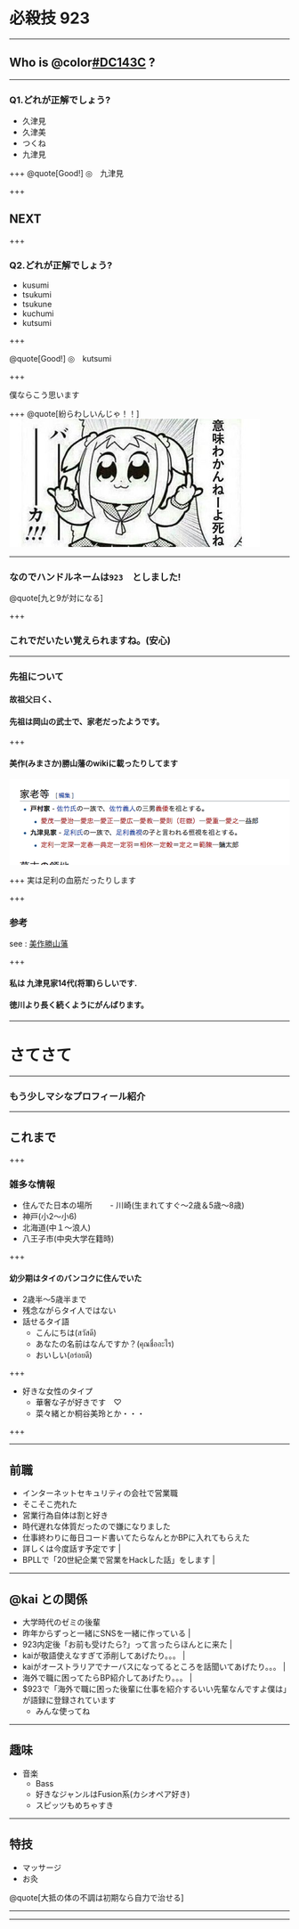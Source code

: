 # 必殺技 923

---
## Who is @color[#DC143C](923) ?

---
### Q1.どれが正解でしょう?

- 久津見
- 久津美
- つくね
- 九津見

+++
@quote[Good!]
◎　九津見

+++

## NEXT

+++
### Q2.どれが正解でしょう?

- kusumi
- tsukumi
- tsukune
- kuchumi
- kutsumi

+++

@quote[Good!]
◎　kutsumi

+++

僕ならこう思います

+++
@quote[紛らわしいんじゃ！！]
![alt](./popte.jpg)

---

### なのでハンドルネームは`923`　としました!

@quote[九と9が対になる]

+++

### これでだいたい覚えられますね。(安心)

---
### 先祖について
#### 故祖父曰く、
#### 先祖は岡山の武士で、家老だったようです。

+++
#### 美作(みまさか)勝山藩のwikiに載ったりしてます
![alt](./wiki.png)

+++
実は足利の血筋だったりします

+++
### 参考
see : [美作勝山藩](https://ja.wikipedia.org/wiki/%E7%BE%8E%E4%BD%9C%E5%8B%9D%E5%B1%B1%E8%97%A9)

+++
#### 私は 九津見家14代(将軍)らしいです.
#### 徳川より長く続くようにがんばります。

---

# さてさて

---

### もう少しマシなプロフィール紹介

---
## これまで

+++
### 雑多な情報
- 住んでた日本の場所
　　- 川崎(生まれてすぐ〜2歳＆5歳〜8歳)
 - 神戸(小2〜小6)
 - 北海道(中１〜浪人)
 - 八王子市(中央大学在籍時)
 
+++
#### 幼少期はタイのバンコクに住んでいた
- 2歳半〜5歳半まで
- 残念ながらタイ人ではない
- 話せるタイ語
  - こんにちは(สวัสดี)
  - あなたの名前はなんですか？(คุณชื่ออะไร)
  - おいしい(อร่อยดี)
  
+++

- 好きな女性のタイプ
  - 華奢な子が好きです　♡
  - 菜々緒とか桐谷美玲とか・・・

  
+++

---
## 前職
- インターネットセキュリティの会社で営業職
- そこそこ売れた
- 営業行為自体は割と好き
- 時代遅れな体質だったので嫌になりました
- 仕事終わりに毎日コード書いてたらなんとかBPに入れてもらえた
- 詳しくは今度話す予定です |
 - BPLLで「20世紀企業で営業をHackした話」をします  |

---
## @kai との関係
- 大学時代のゼミの後輩
- 昨年からずっと一緒にSNSを一緒に作っている |
- 923内定後「お前も受けたら?」って言ったらほんとに来た |
- kaiが敬語使えなすぎて添削してあげたり。。。 |
- kaiがオーストラリアでナーバスになってるところを話聞いてあげたり。。。 |
- 海外で職に困ってたらBP紹介してあげたり。。。 |
- $923で「海外で職に困った後輩に仕事を紹介するいい先輩なんですよ僕は」が語録に登録されています
  - みんな使ってね

---
## 趣味
- 音楽
  - Bass
  - 好きなジャンルはFusion系(カシオペア好き)
  - スピッツもめちゃすき

---
## 特技
- マッサージ
- お灸

@quote[大抵の体の不調は初期なら自力で治せる]


---

---








